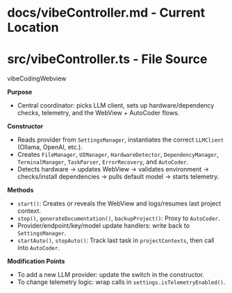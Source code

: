 # docs/vibeController.md - Current Location
# src/vibeController.ts - File Source

vibeCodingWebview

**Purpose**  
- Central coordinator: picks LLM client, sets up hardware/dependency checks, telemetry, and the WebView + AutoCoder flows.

**Constructor**  
- Reads provider from `SettingsManager`, instantiates the correct `LLMClient` (Ollama, OpenAI, etc.).  
- Creates `FileManager`, `UIManager`, `HardwareDetector`, `DependencyManager`, `TerminalManager`, `TaskParser`, `ErrorRecovery`, and `AutoCoder`.  
- Detects hardware → updates WebView → validates environment → checks/install dependencies → pulls default model → starts telemetry.

**Methods**  
- `start()`: Creates or reveals the WebView and logs/resumes last project context.  
- `stop()`, `generateDocumentation()`, `backupProject()`: Proxy to `AutoCoder`.  
- Provider/endpoint/key/model update handlers: write back to `SettingsManager`.  
- `startAuto()`, `stopAuto()`: Track last task in `projectContexts`, then call into `AutoCoder`.

**Modification Points**  
- To add a new LLM provider: update the switch in the constructor.  
- To change telemetry logic: wrap calls in `settings.isTelemetryEnabled()`.  
